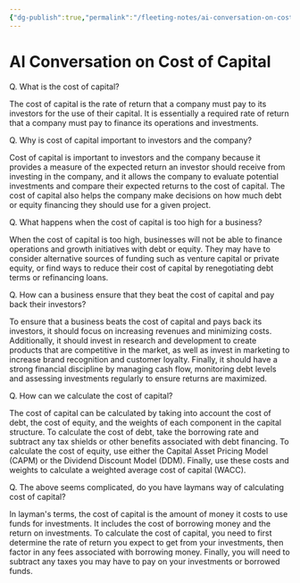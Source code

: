 ```yaml
---
{"dg-publish":true,"permalink":"/fleeting-notes/ai-conversation-on-cost-of-capital/","noteIcon":"2"}
---
```


# AI Conversation on Cost of Capital

Q. What is the cost of capital? 

The cost of capital is the rate of return that a company must pay to its investors for the use of their capital. It is essentially a required rate of return that a company must pay to finance its operations and investments.

Q. Why is cost of capital important to investors and the company? 

Cost of capital is important to investors and the company because it provides a measure of the expected return an investor should receive from investing in the company, and it allows the company to evaluate potential investments and compare their expected returns to the cost of capital. The cost of capital also helps the company make decisions on how much debt or equity financing they should use for a given project.

Q. What happens when the cost of capital is too high for a business? 

When the cost of capital is too high, businesses will not be able to finance operations and growth initiatives with debt or equity. They may have to consider alternative sources of funding such as venture capital or private equity, or find ways to reduce their cost of capital by renegotiating debt terms or refinancing loans.

Q. How can a business ensure that they beat the cost of capital and pay back their investors? 

To ensure that a business beats the cost of capital and pays back its investors, it should focus on increasing revenues and minimizing costs. Additionally, it should invest in research and development to create products that are competitive in the market, as well as invest in marketing to increase brand recognition and customer loyalty. Finally, it should have a strong financial discipline by managing cash flow, monitoring debt levels and assessing investments regularly to ensure returns are maximized.

Q. How can we calculate the cost of capital? 

The cost of capital can be calculated by taking into account the cost of debt, the cost of equity, and the weights of each component in the capital structure. To calculate the cost of debt, take the borrowing rate and subtract any tax shields or other benefits associated with debt financing. To calculate the cost of equity, use either the Capital Asset Pricing Model (CAPM) or the Dividend Discount Model (DDM). Finally, use these costs and weights to calculate a weighted average cost of capital (WACC).

Q. The above seems complicated, do you have laymans way of calculating cost of capital? 

In layman's terms, the cost of capital is the amount of money it costs to use funds for investments. It includes the cost of borrowing money and the return on investments. To calculate the cost of capital, you need to first determine the rate of return you expect to get from your investments, then factor in any fees associated with borrowing money. Finally, you will need to subtract any taxes you may have to pay on your investments or borrowed funds.